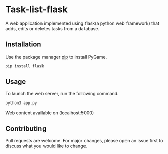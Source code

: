 # Task-list-flask
A web application implemented using flask(a python web framework) that adds, edits or deletes tasks from a database.

## Installation

Use the package manager [pip](https://pip.pypa.io/en/stable/) to install PyGame.

```bash
pip install flask
```

## Usage
To launch the web server, run the following command.
```bash
python3 app.py
```
Web content available on (localhost:5000)

## Contributing
Pull requests are welcome. For major changes, please open an issue first to discuss what you would like to change.

